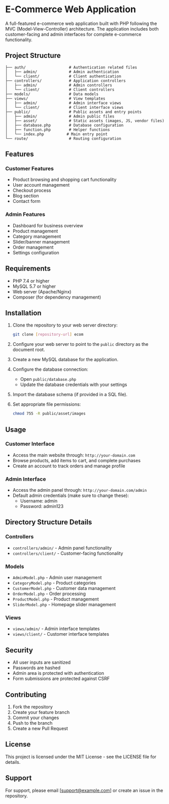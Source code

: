 # E-Commerce Web Application

A full-featured e-commerce web application built with PHP following the MVC (Model-View-Controller) architecture. The application includes both customer-facing and admin interfaces for complete e-commerce functionality.

## Project Structure

```
├── auth/                   # Authentication related files
│   ├── admin/              # Admin authentication
│   └── client/             # Client authentication
├── controllers/            # Application controllers
│   ├── admin/              # Admin controllers
│   └── client/             # Client controllers
├── models/                 # Data models
├── views/                  # View templates
│   ├── admin/              # Admin interface views
│   └── client/             # Client interface views
├── public/                 # Public assets and entry points
│   ├── admin/              # Admin public files
│   ├── asset/              # Static assets (images, JS, vendor files)
│   ├── database.php        # Database configuration
│   ├── function.php        # Helper functions
│   └── index.php          # Main entry point
└── route/                  # Routing configuration
```

## Features

### Customer Features
- Product browsing and shopping cart functionality
- User account management
- Checkout process
- Blog section
- Contact form

### Admin Features
- Dashboard for business overview
- Product management
- Category management
- Slider/banner management
- Order management
- Settings configuration

## Requirements

- PHP 7.4 or higher
- MySQL 5.7 or higher
- Web server (Apache/Nginx)
- Composer (for dependency management)

## Installation

1. Clone the repository to your web server directory:
   ```bash
   git clone [repository-url] ecom
   ```

2. Configure your web server to point to the `public` directory as the document root.

3. Create a new MySQL database for the application.

4. Configure the database connection:
   - Open `public/database.php`
   - Update the database credentials with your settings

5. Import the database schema (if provided in a SQL file).

6. Set appropriate file permissions:
   ```bash
   chmod 755 -R public/asset/images
   ```

## Usage

### Customer Interface
- Access the main website through: `http://your-domain.com`
- Browse products, add items to cart, and complete purchases
- Create an account to track orders and manage profile

### Admin Interface
- Access the admin panel through: `http://your-domain.com/admin`
- Default admin credentials (make sure to change these):
  - Username: admin
  - Password: admin123

## Directory Structure Details

### Controllers
- `controllers/admin/` - Admin panel functionality
- `controllers/client/` - Customer-facing functionality

### Models
- `AdminModel.php` - Admin user management
- `CategoryModel.php` - Product categories
- `CustomerModel.php` - Customer data management
- `OrderModel.php` - Order processing
- `ProductModel.php` - Product management
- `SliderModel.php` - Homepage slider management

### Views
- `views/admin/` - Admin interface templates
- `views/client/` - Customer interface templates

## Security

- All user inputs are sanitized
- Passwords are hashed
- Admin area is protected with authentication
- Form submissions are protected against CSRF

## Contributing

1. Fork the repository
2. Create your feature branch
3. Commit your changes
4. Push to the branch
5. Create a new Pull Request

## License

This project is licensed under the MIT License - see the LICENSE file for details.

## Support

For support, please email [support@example.com] or create an issue in the repository.